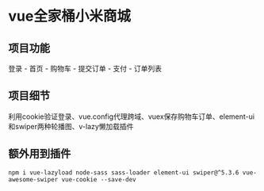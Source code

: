 # vue全家桶小米商城

## 项目功能
登录 - 首页 - 购物车 - 提交订单 - 支付 - 订单列表

## 项目细节
利用cookie验证登录、vue.config代理跨域、vuex保存购物车订单、element-ui和swiper两种轮播图、v-lazy懒加载插件

## 额外用到插件
```
npm i vue-lazyload node-sass sass-loader element-ui swiper@^5.3.6 vue-awesome-swiper vue-cookie --save-dev
```